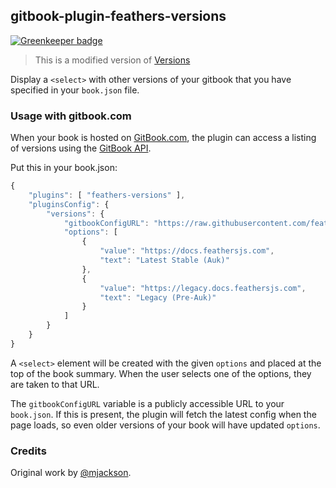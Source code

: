 ## gitbook-plugin-feathers-versions

[![Greenkeeper badge](https://badges.greenkeeper.io/feathersjs/gitbook-plugin-feathers-versions.svg)](https://greenkeeper.io/)

> This is a modified version of [Versions](https://plugins.gitbook.com/plugin/versions)

Display a `<select>` with other versions of your gitbook that you have specified in your `book.json` file.

### Usage with gitbook.com

When your book is hosted on [GitBook.com](https://www.gitbook.com), the plugin can access a listing of versions using the [GitBook API](http://developer.gitbook.com/books/versions/).

Put this in your book.json:

```js
{
    "plugins": [ "feathers-versions" ],
    "pluginsConfig": {
        "versions": {
            "gitbookConfigURL": "https://raw.githubusercontent.com/feathersjs/feathers-docs/master/book.json",
            "options": [
                {
                    "value": "https://docs.feathersjs.com",
                    "text": "Latest Stable (Auk)"
                },
                {
                    "value": "https://legacy.docs.feathersjs.com",
                    "text": "Legacy (Pre-Auk)"
                }
            ]
        }
    }
}
```

A `<select>` element will be created with the given `options` and placed at the top of the book summary. When the user selects one of the options, they are taken to that URL.

The `gitbookConfigURL` variable is a publicly accessible URL to your `book.json`. If this is present, the plugin will fetch the latest config when the page loads, so even older versions of your book will have updated `options`.

### Credits

Original work by [@mjackson](https://github.com/mjackson).
